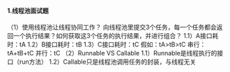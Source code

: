 #### 1.线程池面试题
   （1）使用线程池让线程协同工作？
        向线程池里提交3个任务，每一个任务都会返回一个执行结果？如何获取这3个任务的执行结果，并进行组合？
        1.1）A接口耗时：tA
        1.2）B接口耗时：tB
        1.3）C接口耗时：tC
        假如：tA>tB>tC
        串行：tA+tB+tC
        并行：tC
   （2）Runnable VS Callable
        1.1）Runnable是线程执行的接口（run方法）
        1.2）Callable只是线程池调用任务的封装，与线程无关  
        